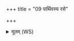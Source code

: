 +++
title = "09 पार्थिवस्य रसे"

+++
<details><summary>मूलम् (WS)</summary>

पार्थिवस्य रसे देवा भगस्य तन्वो बले ।  
आयुरस्मै सोमो वर्च आा धाद् बृहस्पतिः ॥ १० ॥
</details>